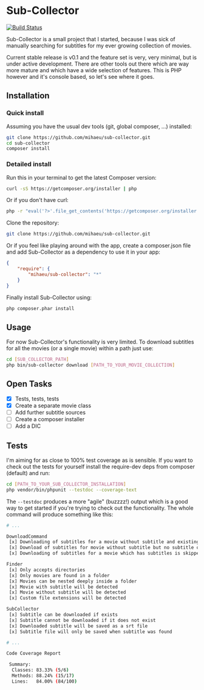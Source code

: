 
# Sub-Collector

[![Build Status](https://travis-ci.org/mihaeu/sub-collector.png)](https://travis-ci.org/mihaeu/sub-collector)

Sub-Collector is a small project that I started, because I was sick of manually searching for subtitles for my ever growing collection of movies.

Current stable release is v0.1 and the feature set is very, very minimal, but is under active development. There are other tools out there which are way more mature and which have a wide selection of features. This is PHP however and it's console based, so let's see where it goes.

## Installation

### Quick install

Assuming you have the usual dev tools (git, global composer, ...) installed:

```sh
git clone https://github.com/mihaeu/sub-collector.git
cd sub-collector
composer install
```

### Detailed install

Run this in your terminal to get the latest Composer version:

```sh
curl -sS https://getcomposer.org/installer | php
```

Or if you don't have curl:

```sh
php -r "eval('?>'.file_get_contents('https://getcomposer.org/installer'));"
```
Clone the repository:

```sh
git clone https://github.com/mihaeu/sub-collector.git
```

Or if you feel like playing around with the app, create a composer.json file and add Sub-Collector as a dependency to use it in your app:

```json
{
    "require": {
        "mihaeu/sub-collector": "*"
    }
}
```

Finally install Sub-Collector using:

```sh
php composer.phar install
```

## Usage
For now Sub-Collector's functionality is very limited. To download subtitles for all the movies (or a single movie) within a path just use:

```sh
cd [SUB_COLLECTOR_PATH]
php bin/sub-collector download [PATH_TO_YOUR_MOVIE_COLLECTION]
```

## Open Tasks
- [x] Tests, tests, tests
- [x] Create a separate movie class
- [ ] Add further subtitle sources
- [ ] Create a composer installer
- [ ] Add a DIC

## Tests
I'm aiming for as close to 100% test coverage as is sensible. If you want to check out the tests for yourself install the require-dev deps from composer (default) and run:

```sh
cd [PATH_TO_YOUR_SUB_COLLECTOR_INSTALLATION]
php vendor/bin/phpunit --testdoc --coverage-text
```

The `--testdoc` produces a more "agile" (buzzzz!) output which is a good way to get started if you're trying to check out the functionality. The whole command will produce something like this:

```sh
# ...

DownloadCommand
 [x] Downloading of subtitles for a movie without subtitle and existing subtitle on server
 [x] Download of subtitles for movie without subtitle but no subtitle on server
 [x] Downloading of subtitles for a movie which has subtitles is skipped

Finder
 [x] Only accepts directories
 [x] Only movies are found in a folder
 [x] Movies can be nested deeply inside a folder
 [x] Movie with subtitle will be detected
 [x] Movie without subtitle will be detected
 [x] Custom file extensions will be detected

SubCollector
 [x] Subtitle can be downloaded if exists
 [x] Subtitle cannot be downloaded if it does not exist
 [x] Downloaded subtitle will be saved as a srt file
 [x] Subtitle file will only be saved when subtitle was found

# ...

Code Coverage Report

 Summary:
  Classes: 83.33% (5/6)
  Methods: 88.24% (15/17)
  Lines:   84.00% (84/100)

```
